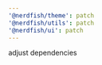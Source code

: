 ```yaml
---
'@nerdfish/theme': patch
'@nerdfish/utils': patch
'@nerdfish/ui': patch
---
```


adjust dependencies
